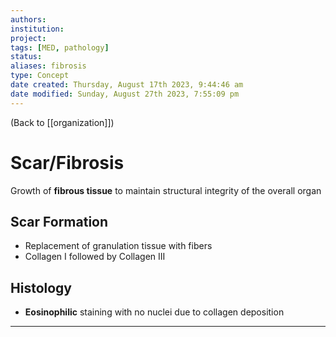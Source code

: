 ```yaml
---
authors: 
institution: 
project: 
tags: [MED, pathology]
status: 
aliases: fibrosis
type: Concept
date created: Thursday, August 17th 2023, 9:44:46 am
date modified: Sunday, August 27th 2023, 7:55:09 pm
---
```


(Back to [[organization]])

# Scar/Fibrosis

Growth of **fibrous tissue** to maintain structural integrity of the overall organ
## Scar Formation
- Replacement of granulation tissue with fibers
- Collagen I followed by Collagen III
## Histology
- **Eosinophilic** staining with no nuclei due to collagen deposition

---
